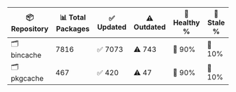 | 📦 Repository | 📊 Total Packages | ✅ Updated | ⚠️ Outdated | 💚 Healthy % | 🔴 Stale % |
|---------------|-------------------|------------|-------------|-------------|------------|
| 🗂️ bincache | 7816 | ✅ 7073 | ⚠️ 743 | 💚 90% | 🔴 10% |
| 🗂️ pkgcache | 467 | ✅ 420 | ⚠️ 47 | 💚 90% | 🔴 10% |
